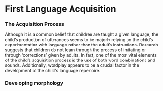 # First Language Acquisition
### The Acquisition Process
Although it is a common belief that children are taught a given language, the child’s production of utterances seems to be majorly relying on the child’s experimentation with language rather than the adult’s instructions. 
Research suggests that children do not learn through the process of imitating or through ‘corrections’ given by adults. In fact, one of the most vital elements of the child’s acquisition process is the use of both word combinations and sounds. Additionally, wordplay appears to be a crucial factor in the development of the child's language repertoire.
### Developing morphology